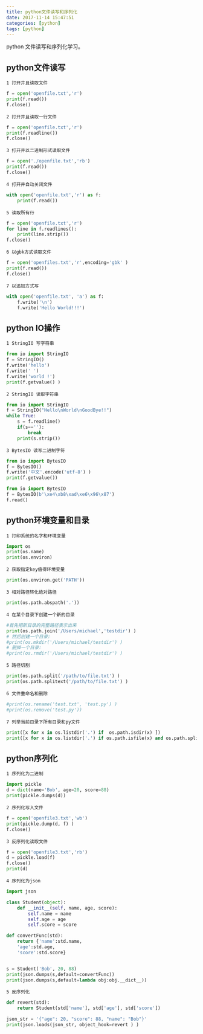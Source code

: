 ```yaml
---
title: python文件读写和序列化
date: 2017-11-14 15:47:51
categories: [python]
tags: [python]
---
```

python 文件读写和序列化学习。
## python文件读写
`1 打开并且读取文件`
``` python
f = open('openfile.txt','r')
print(f.read())
f.close()
```
<!--more-->
`2 打开并且读取一行文件`
``` python
f = open('openfile.txt','r')
print(f.readline())
f.close()
```
`3 打开并以二进制形式读取文件`
``` python
f = open('./openfile.txt','rb')
print(f.read())
f.close()
```
`4 打开并自动关闭文件`
``` python
with open('openfile.txt','r') as f:
    print(f.read())
```
`5 读取所有行`
``` python
f = open('openfile.txt','r')
for line in f.readlines():
    print(line.strip())
f.close()
```

`6 以gbk方式读取文件`
``` python
f = open('openfiles.txt','r',encoding='gbk' )
print(f.read())
f.close()
```

`7 以追加方式写`
``` python
with open('openfile.txt', 'a') as f:
    f.write('\n')
    f.write('Hello World!!!')
```

## python IO操作
`1 StringIO 写字符串`

``` python
from io import StringIO
f = StringIO()
f.write('hello')
f.write(' ')
f.write('world !')
print(f.getvalue() )
```
`2 StringIO 读取字符串`
``` python
from io import StringIO
f = StringIO("Hello\nWorld\nGoodBye!!")
while True:
    s = f.readline()
    if(s==''):
        break
    print(s.strip())
```

`3 BytesIO 读写二进制字符`
``` python
from io import BytesIO
f = BytesIO()
f.write('中文'.encode('utf-8') )
print(f.getvalue())

from io import BytesIO
f = BytesIO(b'\xe4\xb8\xad\xe6\x96\x87')
f.read()
```

## python环境变量和目录

`1 打印系统的名字和环境变量`
``` python
import os
print(os.name)
print(os.environ)
```
`2 获取指定key值得环境变量`
``` python
print(os.environ.get('PATH'))
```
`3 相对路径转化绝对路径`
``` python
print(os.path.abspath('.'))
```
`4 在某个目录下创建一个新的目录`
``` python
#首先把新目录的完整路径表示出来
print(os.path.join('/Users/michael','testdir') )
# 然后创建一个目录:
#print(os.mkdir('/Users/michael/testdir') )
# 删掉一个目录:
#print(os.rmdir('/Users/michael/testdir') )
```

`5 路径切割`
``` python
print(os.path.split('/path/to/file.txt') )
print(os.path.splitext('/path/to/file.txt') )
```
`6 文件重命名和删除`
``` python
#print(os.rename('test.txt', 'test.py') )
#print(os.remove('test.py'))
```
`7 列举当前目录下所有目录和py文件`
``` python
print([x for x in os.listdir('.') if  os.path.isdir(x) ])
print([x for x in os.listdir('.') if os.path.isfile(x) and os.path.splitext(x)[1] == '.py'])
```

## python序列化

`1 序列化为二进制`
``` python
import pickle
d = dict(name='Bob', age=20, score=88)
print(pickle.dumps(d))
```
`2 序列化写入文件`
``` python
f = open('openfile3.txt','wb')
print(pickle.dump(d, f) )
f.close()
```
`3 反序列化读取文件`
``` python
f = open('openfile3.txt','rb')
d = pickle.load(f)
f.close()
print(d)
```
`4 序列化为json`
``` python
import json

class Student(object):
    def __init__(self, name, age, score):
        self.name = name
        self.age = age
        self.score = score

def convertFunc(std):
    return {'name':std.name,
    'age':std.age,
    'score':std.score}


s = Student('Bob', 20, 88)
print(json.dumps(s,default=convertFunc))
print(json.dumps(s,default=lambda obj:obj.__dict__))

```
`5 反序列化`

``` python
def revert(std):
    return Student(std['name'], std['age'], std['score'])

json_str = '{"age": 20, "score": 88, "name": "Bob"}'
print(json.loads(json_str, object_hook=revert ) )

```


